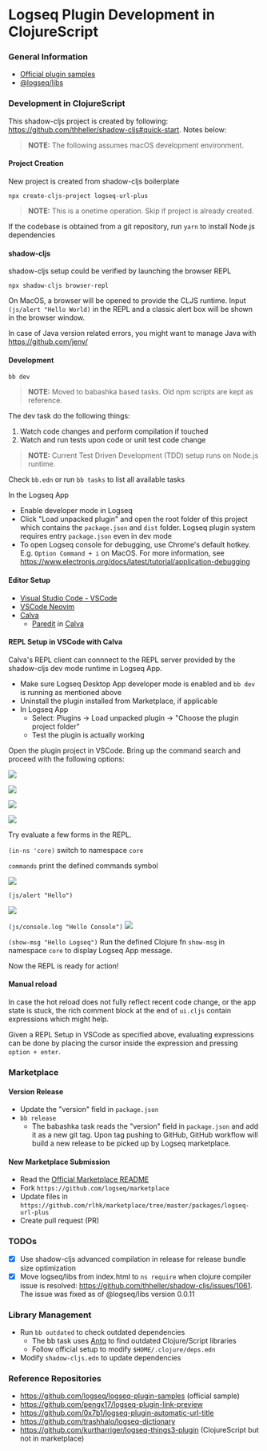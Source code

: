 # Logseq Plugin Development in ClojureScript

### General Information

- [Official plugin samples](https://github.com/logseq/logseq-plugin-samples)
- [@logseq/libs](https://logseq.github.io/plugins/)

### Development in ClojureScript

This shadow-cljs project is created by following: https://github.com/thheller/shadow-cljs#quick-start. Notes below:

> **NOTE:** The following assumes macOS development environment.

#### Project Creation
New project is created from shadow-cljs boilerplate

`npx create-cljs-project logseq-url-plus`
> **NOTE:** This is a onetime operation. Skip if project is already created.

If the codebase is obtained from a git repository, run `yarn` to install Node.js dependencies

#### shadow-cljs
shadow-cljs setup could be verified by launching the browser REPL

`npx shadow-cljs browser-repl`

On MacOS, a browser will be opened to provide the CLJS runtime. Input `(js/alert "Hello World)` in the REPL and a classic alert box will be shown in the browser window.

In case of Java version related errors, you might want to manage Java with https://github.com/jenv/

#### Development

`bb dev`

> **NOTE:** Moved to babashka based tasks. Old npm scripts are kept as reference.

The dev task do the following things:
1. Watch code changes and perform compilation if touched
2. Watch and run tests upon code or unit test code change

> **NOTE:** Current Test Driven Development (TDD) setup runs on Node.js runtime.

Check `bb.edn` or run `bb tasks` to list all available tasks

In the Logseq App

- Enable developer mode in Logseq
- Click "Load unpacked plugin" and open the root folder of this project which contains the `package.json` and `dist` folder. Logseq plugin system requires entry `package.json` even in dev mode
- To open Logseq console for debugging, use Chrome's default hotkey. E.g. `Option Command + i` on MacOS. For more information, see https://www.electronjs.org/docs/latest/tutorial/application-debugging

#### Editor Setup

- [Visual Studio Code - VSCode](https://code.visualstudio.com)
- [VSCode Neovim](https://marketplace.visualstudio.com/items?itemName=asvetliakov.vscode-neovim)
- [Calva](https://marketplace.visualstudio.com/items?itemName=betterthantomorrow.calva)
  - [Paredit](https://calva.io/paredit/) in [Calva](https://calva.io)

#### REPL Setup in VSCode with Calva

Calva's REPL client can connnect to the REPL server provided by the shadow-cljs dev mode runtime in Logseq App.
- Make sure Logseq Desktop App developer mode is enabled and `bb dev` is running as mentioned above
- Uninstall the plugin installed from Marketplace, if applicable
- In Logseq App
  - Select: Plugins -> Load unpacked plugin -> "Choose the plugin project folder"
  - Test the plugin is actually working

Open the plugin project in VSCode. Bring up the command search and proceed with the following options:

![](./imgs/calva-repl-1.png)

![](./imgs/calva-repl-2.png)

![](./imgs/calva-repl-3.png)

![](./imgs/calva-repl-4.png)

Try evaluate a few forms in the REPL. 

`(in-ns 'core)` switch to namespace `core`

`commands` print the defined commands symbol

![](./imgs/calva-repl-5.png)

`(js/alert "Hello")`

![](./imgs/calva-repl-6.png)

`(js/console.log "Hello Console")`
![](./imgs/calva-repl-7.png)

`(show-msg "Hello Logseq")` Run the defined Clojure fn `show-msg` in namespace `core` to display Logseq App message.

Now the REPL is ready for action!

#### Manual reload

In case the hot reload does not fully reflect recent code change, or the app state is stuck, the rich comment block at the end of `ui.cljs` contain expressions which might help.

Given a REPL Setup in VSCode as specified above, evaluating expressions can be done by placing the cursor inside the expression and pressing `option + enter`.

### Marketplace

#### Version Release

- Update the "version" field in `package.json`
- `bb release`
  - The babashka task reads the "version" field in `package.json` and add it as a new git tag. Upon tag pushing to GitHub, GitHub workflow will build a new release to be picked up by Logseq marketplace.

#### New Marketplace Submission

- Read the [Official Marketplace README](https://github.com/logseq/marketplace/blob/master/README.md)
- Fork `https://github.com/logseq/marketplace`
- Update files in `https://github.com/rlhk/marketplace/tree/master/packages/logseq-url-plus`
- Create pull request (PR)

### TODOs
- [x] Use shadow-cljs advanced compilation in release for release bundle size optimization
- [x] Move logseq/libs from index.html to `ns require` when clojure compiler issue is resolved: https://github.com/thheller/shadow-cljs/issues/1061. The issue was fixed as of @logseq/libs version 0.0.11

### Library Management

- Run `bb outdated` to check outdated dependencies
  - The bb task uses [Antq](https://github.com/liquidz/antq) to find outdated Clojure/Script libraries
  - Follow official setup to modify `$HOME/.clojure/deps.edn`
- Modify `shadow-cljs.edn` to update dependencies

### Reference Repositories

- https://github.com/logseq/logseq-plugin-samples (official sample)
- https://github.com/pengx17/logseq-plugin-link-preview
- https://github.com/0x7b1/logseq-plugin-automatic-url-title
- https://github.com/trashhalo/logseq-dictionary
- https://github.com/kurtharriger/logseq-things3-plugin (ClojureScript but not in marketplace)
